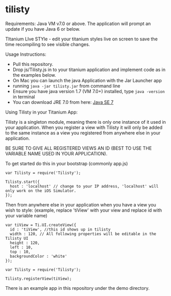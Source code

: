 tilisty
=======

Requirements: Java VM v7.0 or above. The application will prompt an update if you have Java 6 or below. 

TItanium LIve STYle - edit your titanium styles live on screen to save the time recompiling to see visible changes.

Usage Instructions:  
- Pull this repository.
- Drop js/Tilisty.js in to your titanium application and implement code as in the examples below.
- On Mac you can launch the java Application with the Jar Launcher app
- running ```java -jar tilisty.jar``` from command line
- Ensure you have java version 1.7 (VM 7.0+) installed, type ```java -version``` in terminal
- You can download JRE 7.0 from here: [Java SE 7](http://www.oracle.com/technetwork/java/javase/downloads/index.html)

Using Tilisty in your Titanium App: 

Tilisty is a singleton module, meaning there is only one instance of it used in your application. When you register a view with Tilisty it will only be added to the same instance as a view you registered from anywhere else in your application. 

BE SURE TO GIVE ALL REGISTERED VIEWS AN ID (BEST TO USE THE VARIABLE NAME USED IN YOUR APPLICATION).

To get started do this in your bootstrap (commonly app.js)
```
var Tilisty = require('Tilisty');

Tilisty.start({
  host : 'localhost' // change to your IP address, 'localhost' will only work on the iOS Simulator.
});

```

Then from anywhere else in your application when you have a view you wish to style:
 (example, replace 'tiView' with your view and replace id with your variable name)
```
var tiView = Ti.UI.createView({
  id : 'tiView', //this id shows up in tilisty 
  width : 120, // All following properties will be editable in the Tilisty UI
  height : 120, 
  left : 10,
  top : 10,
  backgroundColor : 'white'
});

var Tilisty = require('Tilisty');

Tilisty.registerView(tiView); 

```

There is an example app in this repository under the demo directory.
